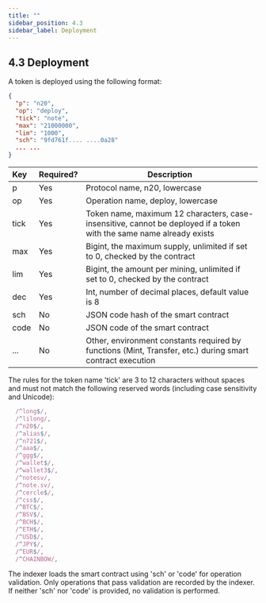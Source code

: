 ```yaml
---
title: ""
sidebar_position: 4.3
sidebar_label: Deployment
---
```


## 4.3 Deployment

A token is deployed using the following format:

```json
{ 
  "p": "n20",
  "op": "deploy",
  "tick": "note",
  "max": "21000000",
  "lim": "1000",
  "sch": "9fd761f.... ....0a28"
  ... ...
}
```

| Key | Required? | Description |
| :--- | :--- | --- |
| p | Yes | Protocol name, n20, lowercase |
| op | Yes | Operation name, deploy, lowercase |
| tick | Yes | Token name, maximum 12 characters, case-insensitive, cannot be deployed if a token with the same name already exists |
| max | Yes | Bigint, the maximum supply, unlimited if set to 0, checked by the contract |
| lim | Yes | Bigint, the amount per mining, unlimited if set to 0, checked by the contract |
| dec | Yes | Int, number of decimal places, default value is 8
| sch | No | JSON code hash of the smart contract |
| code | No | JSON code of the smart contract |
| ... | No | Other, environment constants required by functions (Mint, Transfer, etc.) during smart contract execution |

The rules for the token name 'tick' are 3 to 12 characters without spaces and must not match the following reserved words (including case sensitivity and Unicode):

```typescript
  /^long$/,
  /^lilong/,
  /^n20$/,
  /^alias$/,
  /^n721$/,
  /^aaa$/,
  /^ggg$/,
  /^wallet$/,
  /^wallet3$/,
  /^notesv/,
  /^note.sv/,
  /^cercle$/,
  /^css$/,
  /^BTC$/,
  /^BSV$/,
  /^BCH$/,
  /^ETH$/,
  /^USD$/,
  /^JPY$/,
  /^EUR$/,
  /^CHAINBOW/,
```

The indexer loads the smart contract using 'sch' or 'code' for operation validation. Only operations that pass validation are recorded by the indexer. If neither 'sch' nor 'code' is provided, no validation is performed.

